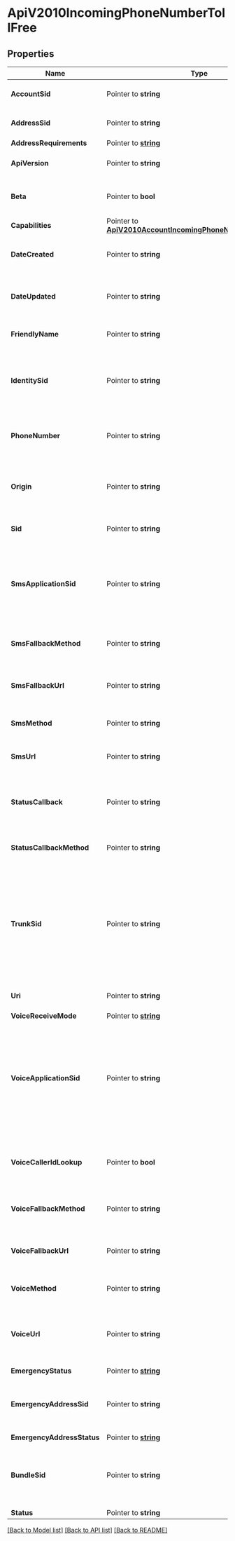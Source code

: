 # ApiV2010IncomingPhoneNumberTollFree

## Properties

Name | Type | Description | Notes
------------ | ------------- | ------------- | -------------
**AccountSid** | Pointer to **string** | The SID of the [Account](https://www.twilio.com/docs/iam/api/account) that created the resource. |
**AddressSid** | Pointer to **string** | The SID of the Address resource associated with the phone number. |
**AddressRequirements** | Pointer to [**string**](IncomingPhoneNumberTollFreeEnumAddressRequirement.md) |  |
**ApiVersion** | Pointer to **string** | The API version used to start a new TwiML session. |
**Beta** | Pointer to **bool** | Whether the phone number is new to the Twilio platform. Can be: `true` or `false`. |
**Capabilities** | Pointer to [**ApiV2010AccountIncomingPhoneNumberCapabilities**](ApiV2010AccountIncomingPhoneNumberCapabilities.md) |  |
**DateCreated** | Pointer to **string** | The date and time in GMT that the resource was created specified in [RFC 2822](https://www.ietf.org/rfc/rfc2822.txt) format. |
**DateUpdated** | Pointer to **string** | The date and time in GMT that the resource was last updated specified in [RFC 2822](https://www.ietf.org/rfc/rfc2822.txt) format. |
**FriendlyName** | Pointer to **string** | The string that you assigned to describe the resource. |
**IdentitySid** | Pointer to **string** | The SID of the Identity resource that we associate with the phone number. Some regions require an Identity to meet local regulations. |
**PhoneNumber** | Pointer to **string** | The phone number in [E.164](https://www.twilio.com/docs/glossary/what-e164) format, which consists of a + followed by the country code and subscriber number. |
**Origin** | Pointer to **string** | The phone number's origin. `twilio` identifies Twilio-owned phone numbers and `hosted` identifies hosted phone numbers. |
**Sid** | Pointer to **string** | The unique string that that we created to identify the resource. |
**SmsApplicationSid** | Pointer to **string** | The SID of the application that handles SMS messages sent to the phone number. If an `sms_application_sid` is present, we ignore all `sms_*_url` values and use those of the application. |
**SmsFallbackMethod** | Pointer to **string** | The HTTP method we use to call `sms_fallback_url`. Can be: `GET` or `POST`. |
**SmsFallbackUrl** | Pointer to **string** | The URL that we call when an error occurs while retrieving or executing the TwiML from `sms_url`. |
**SmsMethod** | Pointer to **string** | The HTTP method we use to call `sms_url`. Can be: `GET` or `POST`. |
**SmsUrl** | Pointer to **string** | The URL we call when the phone number receives an incoming SMS message. |
**StatusCallback** | Pointer to **string** | The URL we call using the `status_callback_method` to send status information to your application. |
**StatusCallbackMethod** | Pointer to **string** | The HTTP method we use to call `status_callback`. Can be: `GET` or `POST`. |
**TrunkSid** | Pointer to **string** | The SID of the Trunk that handles calls to the phone number. If a `trunk_sid` is present, we ignore all of the voice urls and voice applications and use those set on the Trunk. Setting a `trunk_sid` will automatically delete your `voice_application_sid` and vice versa. |
**Uri** | Pointer to **string** | The URI of the resource, relative to `https://api.twilio.com`. |
**VoiceReceiveMode** | Pointer to [**string**](IncomingPhoneNumberTollFreeEnumVoiceReceiveMode.md) |  |
**VoiceApplicationSid** | Pointer to **string** | The SID of the application that handles calls to the phone number. If a `voice_application_sid` is present, we ignore all of the voice urls and use those set on the application. Setting a `voice_application_sid` will automatically delete your `trunk_sid` and vice versa. |
**VoiceCallerIdLookup** | Pointer to **bool** | Whether we look up the caller's caller-ID name from the CNAM database ($0.01 per look up). Can be: `true` or `false`. |
**VoiceFallbackMethod** | Pointer to **string** | The HTTP method we use to call `voice_fallback_url`. Can be: `GET` or `POST`. |
**VoiceFallbackUrl** | Pointer to **string** | The URL that we call when an error occurs retrieving or executing the TwiML requested by `url`. |
**VoiceMethod** | Pointer to **string** | The HTTP method we use to call `voice_url`. Can be: `GET` or `POST`. |
**VoiceUrl** | Pointer to **string** | The URL we call when the phone number receives a call. The `voice_url` will not be used if a `voice_application_sid` or a `trunk_sid` is set. |
**EmergencyStatus** | Pointer to [**string**](IncomingPhoneNumberTollFreeEnumEmergencyStatus.md) |  |
**EmergencyAddressSid** | Pointer to **string** | The SID of the emergency address configuration that we use for emergency calling from this phone number. |
**EmergencyAddressStatus** | Pointer to [**string**](IncomingPhoneNumberTollFreeEnumEmergencyAddressStatus.md) |  |
**BundleSid** | Pointer to **string** | The SID of the Bundle resource that you associate with the phone number. Some regions require a Bundle to meet local Regulations. |
**Status** | Pointer to **string** |  |

[[Back to Model list]](../README.md#documentation-for-models) [[Back to API list]](../README.md#documentation-for-api-endpoints) [[Back to README]](../README.md)


